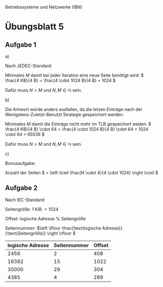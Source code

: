 Betriebssysteme und Netzwerke (IBN)

# Übungsblatt 5

## Aufgabe 1

a)

Nach JEDEC-Standard:

Minmales $M$ damit bei jeder Iteration eine neue Seite benötigt wird: $ \frac{4 KB}{4 B} = \frac{4 \cdot 1024 B}{4 B} = 1024 $

Dafür muss $N > M$ und $N,M \in \mathbb{N}$ sein.

b)

Die Antwort würde anders ausfallen, da die letzen Einträge nach der Wenigstens-Zuletzt-Benutzt Strategie gespeichert werden.

Minimales $M$ damit die Einträge nicht mehr im TLB gespeichert weden: $ \frac{4 KB}{4 B} \cdot 64 = \frac{4 \cdot 1024 B}{4 B} \cdot 64 = 1024 \cdot 64 = 65536 $

Dafür muss $N > M$ und $N,M \in \mathbb{N}$ sein.

c)

Bonusaufgabe:

Anzahl der Seiten $ = \left \lceil \frac{N \cdot 4}{4 \cdot 1024} \right \rceil $

## Aufgabe 2

Nach IEC-Standard:

Seitengröße: 1 KiB $= 1024$

Offset: logische Adresse % Seitengröße

Seitennummer: $\left \lfloor \frac{\text{logische Adresse}}{\text{Seitengröße}} \right \rfloor $

logische Adresse | Seitennummer | Offset |
| -------------- | ------------ | ------ |
| 2456           | 2            | 408    |
| 16382          | 15           | 1022   |
| 30000          | 29           | 304    |
| 4385           | 4            | 289    |